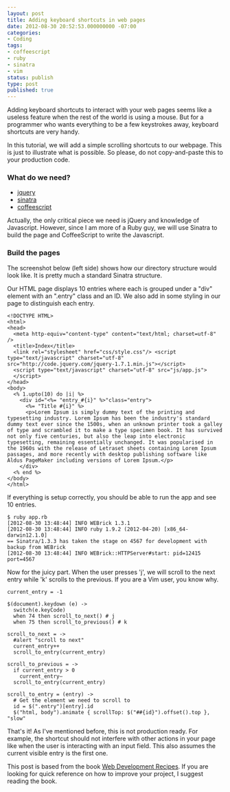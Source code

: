 ```yaml
---
layout: post
title: Adding keyboard shortcuts in web pages
date: 2012-08-30 20:52:53.000000000 -07:00
categories:
- Coding
tags:
- coffeescript
- ruby
- sinatra
- vim
status: publish
type: post
published: true
---
```


Adding keyboard shortcuts to interact with your web pages seems like a useless feature when the rest of the world is using a mouse. But for a programmer who wants everything to be a few keystrokes away, keyboard shortcuts are very handy. 

In this tutorial, we will add a simple scrolling shortcuts to our webpage.  This is just to illustrate what is possible. So please, do not copy-and-paste this to your production code.

### What do we need?

* <a href="http://jquery.com/">jquery</a>
* <a href="http://www.sinatrarb.com/">sinatra</a>
* <a href="http://coffeescript.org/">coffeescript</a>

Actually, the only critical piece we need is jQuery and knowledge of Javascript. However, since I am more of a Ruby guy, we will use Sinatra to build the page and CoffeeScript to write the Javascript.

### Build the pages

The screenshot below (left side) shows how our directory structure would look like. It is pretty much a standard Sinatra structure.

Our HTML page displays 10 entries where each is grouped under a "div" element with an  ".entry" class and an  ID.  We also add in some styling in our page to distinguish each entry.

    <!DOCTYPE HTML>
    <html>
    <head>
      <meta http-equiv="content-type" content="text/html; charset=utf-8" />
      <title>Index</title>
      <link rel="stylesheet" href="css/style.css"/> <script type="text/javascript" charset="utf-8" src="http://code.jquery.com/jquery-1.7.1.min.js"></script>
      <script type="text/javascript" charset="utf-8" src="js/app.js">
      </script>
    </head>
    <body>
      <% 1.upto(10) do |i| %>
        <div id="<%= "entry_#{i}" %>"class="entry">
          <%= "Title #{i}" %>
          <p>Lorem Ipsum is simply dummy text of the printing and typesetting industry. Lorem Ipsum has been the industry's standard dummy text ever since the 1500s, when an unknown printer took a galley of type and scrambled it to make a type specimen book. It has survived not only five centuries, but also the leap into electronic typesetting, remaining essentially unchanged. It was popularised in the 1960s with the release of Letraset sheets containing Lorem Ipsum passages, and more recently with desktop publishing software like Aldus PageMaker including versions of Lorem Ipsum.</p>
        </div>
      <% end %>
    </body>
    </html>

If everything is setup correctly, you should be able to run the app and see 10 entries.

    $ ruby app.rb
    [2012-08-30 13:48:44] INFO WEBrick 1.3.1
    [2012-08-30 13:48:44] INFO ruby 1.9.2 (2012-04-20) [x86_64-darwin12.1.0]
    == Sinatra/1.3.3 has taken the stage on 4567 for development with backup from WEBrick
    [2012-08-30 13:48:44] INFO WEBrick::HTTPServer#start: pid=12415 port=4567

Now for the juicy part. When the user presses 'j', we will scroll to the next entry while 'k' scrolls to the previous. If you are a Vim user, you know why.

    current_entry = -1

    $(document).keydown (e) ->
      switch(e.keyCode)
      when 74 then scroll_to_next() # j
      when 75 then scroll_to_previous() # k

    scroll_to_next = ->
      #alert "scroll to next"
      current_entry++
      scroll_to_entry(current_entry)

    scroll_to_previous = ->
      if current_entry > 0
        current_entry–
      scroll_to_entry(current_entry)

    scroll_to_entry = (entry) ->
      # Get the element we need to scroll to
      id = $(".entry")[entry].id
      $("html, body").animate { scrollTop: $("##{id}").offset().top }, "slow"

That's it! As I've mentioned before, this is not production ready. For example, the shortcut should not interfere with other actions in your page like when the user is interacting with an input field. This also assumes the current visible entry is the first one.

This post is based from the book <a href="http://webdevelopmentrecipes.com/">Web Development Recipes</a>. If you are looking for quick reference on how to improve your project, I suggest reading the book.


